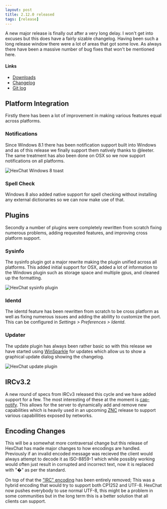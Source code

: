 ```yaml
---
layout: post
title: 2.12.0 released
tags: [release]
---
```


A new major release is finally out after a very long delay. I won't get into excuses
but this does have a fairly sizable changelog. Having been such a long release window
there were a lot of areas that got some love. As always there have been a massive
number of bug fixes that won't be mentioned here.

#### Links

- [Downloads](https://hexchat.github.io/downloads.html)
- [Changelog](https://hexchat.readthedocs.org/en/latest/changelog.html)
- [Git log](https://github.com/hexchat/hexchat/compare/v2.10.2...v2.12.0)


## Platform Integration

Firstly there has been a lot of improvement in making various features equal across
platforms.

### Notifications

Since Windows 8.1 there has been notification support built into Windows and as of this
release we finally support them natively thanks to @leeter. The same treatment has also
been done on OSX so we now support notifications on all platforms.

![HexChat Windows 8 toast](https://i.imgur.com/wxbYnQt.png)

### Spell Check

Windows 8 also added native support for spell checking without installing any external
dictionaries so we can now make use of that.

## Plugins

Secondly a number of plugins were completely rewritten from scratch fixing numerous
problems, adding requested features, and improving cross platform support.

### Sysinfo

The sysinfo plugin got a major rewrite making the plugin unified across all platforms.
This added initial support for OSX, added a lot of information to the Windows plugin
such as storage space and multiple gpus, and cleaned up the formatting.

![HexChat sysinfo plugin](https://i.imgur.com/pxN6iYf.png)

### Identd

The identd feature has been rewritten from scratch to be cross platform as well as
fixing numerous issues and adding the abililty to customize the port. This can be
configured in *Settings > Preferences > Identd*.

### Updater

The update plugin has always been rather basic so with this release we have started
using [WinSparkle](https://winsparkle.org/) for updates which allow us to show a graphical update dialog
showing the changelog.

![HexChat update plugin](https://i.imgur.com/JBuTDQt.png)

## IRCv3.2

A new round of specs from IRCv3 released this cycle and we have added support for a few.
The most interesting of these at the moment is [cap-notify](http://ircv3.net/specs/extensions/cap-notify-3.2.html).
This allows for the server to dynamically add and remove new capabilities which is heavily used in an upcoming
[ZNC](http://wiki.znc.in/ZNC) release to support various capabillities exposed by networks.


## Encoding Changes

This will be a somewhat more contraversal change but this release of HexChat has made major
changes to how encodings are handled. Previously if an invalid encoded message was
recieved the client would always attempt to decode it as ISO-8859-1 which while possibly
working would often just result in corrupted and incorrect text, now it is replaced with "�"
as per the standard.

On top of that the ["IRC" encoding](http://xchat.org/encoding/) has been
entirely removed; This was a hybrid encoding that would try to support both CP1252 and UTF-8.
HexChat now pushes everybody to use normal UTF-8, this might be a problem in some communities
but in the long term this is a better solution that all clients can support.

